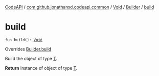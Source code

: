 [CodeAPI](../../../index.md) / [com.github.jonathanxd.codeapi.common](../../index.md) / [Void](../index.md) / [Builder](index.md) / [build](.)

# build

`fun build(): `[`Void`](../index.md)

Overrides [Builder.build](../../../com.github.jonathanxd.codeapi.builder/-builder/build.md)

Build the object of type [T](#).

**Return**
Instance of object of type [T](#).


